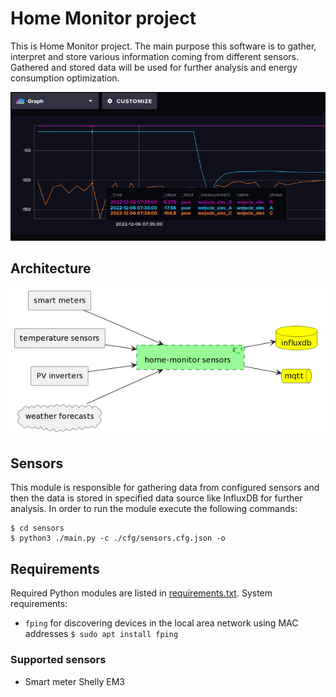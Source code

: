 # Home Monitor project

This is Home Monitor project. The main purpose this software is to gather, interpret and store various information coming from different sensors.
Gathered and stored data will be used for further analysis and energy consumption optimization.

![Power consumption example](/doc/screen1.jpg)


## Architecture

![Power consumption example](/doc/architecture.png)

## Sensors
This module is responsible for gathering data from configured sensors and then the data is stored in specified data source like InfluxDB for further analysis.
In order to run the module execute the following commands:
```
$ cd sensors
$ python3 ./main.py -c ./cfg/sensors.cfg.json -o
```
## Requirements
Required Python modules are listed in [requirements.txt](sensors/requirements.txt).
System requirements:
- `fping` for discovering devices in the local area network using MAC addresses
`$ sudo apt install fping`
### Supported sensors 
- Smart meter Shelly EM3